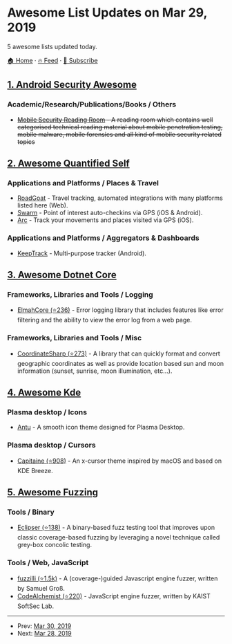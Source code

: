 # Awesome List Updates on Mar 29, 2019

5 awesome lists updated today.

[🏠 Home](/README.md) · [🔥 Feed](https://test.trackawesomelist.com/feed.xml) · [📮 Subscribe](https://trackawesomelist.us17.list-manage.com/subscribe?u=d2f0117aa829c83a63ec63c2f&id=36a103854c)



## [1. Android Security Awesome](/content/ashishb/android-security-awesome/README.md)

### Academic/Research/Publications/Books / Others

*   ~~[Mobile Security Reading Room](https://mobile-security.zeef.com) - A reading room which contains well categorised technical reading material about mobile penetration testing, mobile malware, mobile forensics and all kind of mobile security related topics~~

## [2. Awesome Quantified Self](/content/woop/awesome-quantified-self/README.md)

### Applications and Platforms / Places & Travel

*   [RoadGoat](https://www.roadgoat.com/) - Travel tracking, automated integrations with many platforms listed here (Web).
*   [Swarm](https://www.swarmapp.com/) - Point of interest auto-checkins via GPS (iOS & Android).
*   [Arc](https://itunes.apple.com/us/app/arc-app-location-activity/id1063151918) - Track your movements and places visited via GPS (iOS).

### Applications and Platforms / Aggregators & Dashboards

*   [KeepTrack](https://play.google.com/store/apps/details?id=com.zagalaga.keeptrack\&hl=en) - Multi-purpose tracker (Android).

## [3. Awesome Dotnet Core](/content/thangchung/awesome-dotnet-core/README.md)

### Frameworks, Libraries and Tools / Logging

*   [ElmahCore (⭐236)](https://github.com/ElmahCore/ElmahCore) - Error logging library that includes features like error filtering and the ability to view the error log from a web page.

### Frameworks, Libraries and Tools / Misc

*   [CoordinateSharp (⭐273)](https://github.com/Tronald/CoordinateSharp) - A library that can quickly format and convert geographic coordinates as well as provide location based sun and moon information (sunset, sunrise, moon illumination, etc...).

## [4. Awesome Kde](/content/francoism90/awesome-kde/README.md)

### Plasma desktop / Icons

*   [Antu](https://gitlab.com/froodo_alexis/Antu-icons) - A smooth icon theme designed for Plasma Desktop.

### Plasma desktop / Cursors

*   [Capitaine (⭐908)](https://github.com/keeferrourke/capitaine-cursors) - An x-cursor theme inspired by macOS and based on KDE Breeze.

## [5. Awesome Fuzzing](/content/cpuu/awesome-fuzzing/README.md)

### Tools / Binary

*   [Eclipser (⭐138)](https://github.com/SoftSec-KAIST/Eclipser) - A binary-based fuzz testing tool that improves upon classic coverage-based fuzzing by leveraging a novel technique called grey-box concolic testing.

### Tools / Web, JavaScript

*   [fuzzilli (⭐1.5k)](https://github.com/googleprojectzero/fuzzilli) - A (coverage-)guided Javascript engine fuzzer, written by Samuel Groß.
*   [CodeAlchemist (⭐220)](https://github.com/SoftSec-KAIST/CodeAlchemist) - JavaScript engine fuzzer, written by KAIST SoftSec Lab.

---

- Prev: [Mar 30, 2019](/content/2019/03/30/README.md)
- Next: [Mar 28, 2019](/content/2019/03/28/README.md)